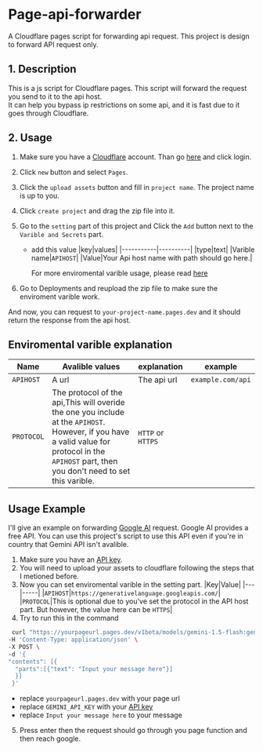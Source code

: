 # Page-api-forwarder
A Cloudflare pages script for forwarding api request.
This project is design to forward API request only.

## 1. Description 
This is a js script for Cloudflare pages. This script will forward the request you send to it to the api host.  
It can help you bypass ip restrictions on some api, and it is fast due to it goes through Cloudflare.  

## 2. Usage
1. Make sure you have a [Cloudflare](https://cloudflare.com) account. Than go [here](https://pages.cloudflare.com) and click login.  
2. Click `new` button and select `Pages`.   
3. Click the `upload assets` button and fill in `project name`. The project name is up to you.  
4. Click `create project` and drag the zip file into it.  
5. Go to the `setting` part of this project and Click the `Add` button next to the `Varible and Secrets` part.
   - add this value
     |key|values|
     |-----------|----------|
     |type|text|
     |Varible name|`APIHOST`|
     |Value|Your Api host name with path should go here.|  

     For more enviromental varible usage, please read [here](#enviromental-varible-explanation)
  
7. Go to Deployments and reupload the zip file to make sure the enviroment varible work.

And now, you can request to `your-project-name.pages.dev` and it should return the response from the api host.

## Enviromental varible explanation
|Name|Avalible values|explanation|example|
|----|----------------|------------|-------|
|`APIHOST`|A url|The api url|`example.com/api`|
|`PROTOCOL`|The protocol of the api,This will overide the one you include at the `APIHOST`. However, if you have a valid value for protocol in the `APIHOST` part, then you don't need to set this varible.|`HTTP` or `HTTPS`|


## Usage Example 
I'll give an example on forwarding [Google AI](https://aistudio.google.com) request. Google AI provides a free API. You can use this project's script to use this API even if you're in country that Gemini API isn't avalible. 
1. Make sure you have an [API key](https://aistudio.google.com/apikey).
2. You will need to upload your assets to cloudflare following the steps that I metioned before.
3. Now you can set enviromental varible in the setting part.
   |Key|Value|
   |---|-----|
   |`APIHOST`|`https://generativelanguage.googleapis.com/`|
   |`PROTOCOL`|This is optional due to you've set the protocol in the API host part. But however, the value here can be `HTTPS`|
4. Try to run this in the command
  ```bash
   curl "https://yourpageurl.pages.dev/v1beta/models/gemini-1.5-flash:generateContent?key=GEMINI_API_KEY" \
-H 'Content-Type: application/json' \
-X POST \
-d '{
  "contents": [{
    "parts":[{"text": "Input your message here"}]
    }]
   }'
```
  - replace `yourpageurl.pages.dev` with your page url
  - replace `GEMINI_API_KEY` with your [API key](https://aistudio.google.com/apikey)
  - replace `Input your message here` to your message
5. Press enter then the request should go through you page function and then reach google. 
